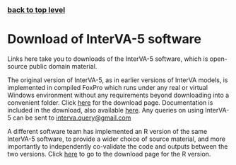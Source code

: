### [back to top level](https://github.com/peterbyass/InterVA-5)

# Download of InterVA-5 software

Links here take you to downloads of the InterVA-5 software, which is open-source public domain material.

The original version of InterVA-5, as in earlier versions of InterVA models, is implemented in compiled FoxPro which runs under any real or virtual Windows environment without any requirements beyond downloading into a convenient folder. Click [here](http://www.interva.net/products.htm) for the download page. Documentation is included in the download, also available [here](https://github.com/peterbyass/InterVA-5/blob/master/Download%20of%20InterVA-5%20software/InterVA-5%20UG.pdf). Any queries on using InterVA-5 can be sent to interva.query@gmail.com

A different software team has implemented an R version of the same InterVA-5 software, to provide a wider choice of source material, and more importantly to independently co-validate the code and outputs between the two versions. Click [here](https://github.com/verbal-autopsy-software/InterVA5) to go to the download page for the R version.
